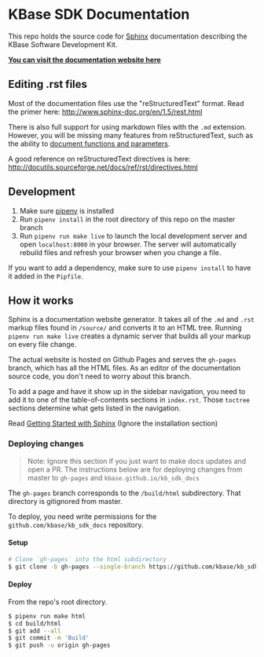 # KBase SDK Documentation

This repo holds the source code for [Sphinx](http://www.sphinx-doc.org/en/master/) documentation describing the KBase Software Development Kit.

[**You can visit the documentation website here**](http://kbase.github.io/kb_sdk_docs)

## Editing .rst files

Most of the documentation files use the "reStructuredText" format. Read the primer here: http://www.sphinx-doc.org/en/1.5/rest.html

There is also full support for using markdown files with the `.md` extension. However, you will be missing many features from reStructuredText, such as the ability to [document functions and parameters](http://www.sphinx-doc.org/en/1.5/tutorial.html#documenting-objects).

A good reference on reStructuredText directives is here: http://docutils.sourceforge.net/docs/ref/rst/directives.html

## Development

1. Make sure [pipenv](https://docs.pipenv.org/) is installed
1. Run `pipenv install` in the root directory of this repo on the master branch
1. Run `pipenv run make live` to launch the local development server and open `localhost:8000` in your browser. The server will automatically rebuild files and refresh your browser when you change a file.

If you want to add a dependency, make sure to use `pipenv install` to have it added in the `Pipfile`.

## How it works

Sphinx is a documentation website generator. It takes all of the `.md` and `.rst` markup files found in `/source/` and converts it to an HTML tree. Running `pipenv run make live` creates a dynamic server that builds all your markup on every file change.

The actual website is hosted on Github Pages and serves the `gh-pages` branch, which has all the HTML files. As an editor of the documentation source code, you don't need to worry about this branch.
 
To add a page and have it show up in the sidebar navigation, you need to add it to one of the table-of-contents sections in `index.rst`. Those `toctree` sections determine what gets listed in the navigation.

Read [Getting Started with Sphinx](http://www.sphinx-doc.org/en/1.5/tutorial.html#defining-document-structure) (Ignore the installation section)

### Deploying changes

> Note: Ignore this section if you just want to make docs updates and open a PR. The instructions below are for deploying changes from master to `gh-pages` and `kbase.github.io/kb_sdk_docs`

The `gh-pages` branch corresponds to the `/build/html` subdirectory. That directory is gitignored from master.

To deploy, you need write permissions for the `github.com/kbase/kb_sdk_docs` repository.

#### Setup

```sh
# Clone `gh-pages` into the html subdirectory
$ git clone -b gh-pages --single-branch https://github.com/kbase/kb_sdk_docs build/html
```

#### Deploy

From the repo's root directory.

```sh
$ pipenv run make html
$ cd build/html
$ git add --all
$ git commit -m 'Build'
$ git push -u origin gh-pages
```
